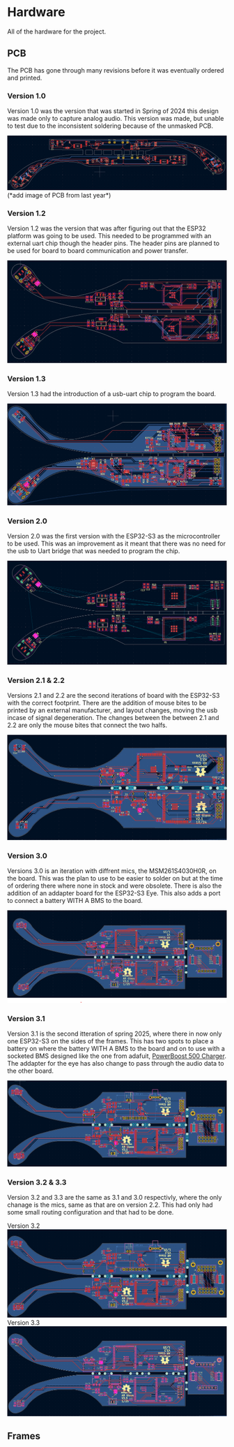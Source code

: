 # Hardware
All of the hardware for the project.

## PCB

The PCB has gone through many revisions before it was eventually ordered and printed.

### Version 1.0

Version 1.0 was the version that was started in Spring of 2024 this design was made only to capture analog audio. This version was made, but unable to test due to the inconsistent soldering because of the unmasked PCB.

<img src="/Media/memsBoardV1.png">
(*add image of PCB from last year*)

### Version 1.2

Version 1.2 was the version that was after figuring out that the ESP32 platform was going to be used. This needed to be programmed with an external uart chip though the header pins. The header pins are planned to be used for board to board communication and power transfer.

<img src="/Media/ESP32GlassV1.2.png">

### Version 1.3
Version 1.3 had the introduction of a usb-uart chip to program the board.

<img src="/Media/ESP32GlassV1.3.png">

### Version 2.0

Version 2.0 was the first version with the ESP32-S3 as the microcontroller to be used. This was an improvement as it meant that there was no need for the usb to Uart bridge that was needed to program the chip.

<img src="/Media/ESP32S3GlassV2.0.png">

### Version 2.1 & 2.2

Versions 2.1 and 2.2 are the second iterations of board with the ESP32-S3 with the correct footprint. There are the addition of mouse bites to be printed by an external manufacturer, and layout changes, moving the usb incase of signal degeneration. The changes between the between 2.1 and 2.2 are only the mouse bites that connect the two halfs.

<img src="/Media/ESP32S3GlassV2.1.png">

### Version 3.0

Versions 3.0 is an iteration with diffrent mics, the MSM261S4030H0R, on the board. This was the plan to use to be easier to solder on but at the time of ordering there where none in stock and were obsolete. There is also the addition of an addapter board for the ESP32-S3 Eye. This also adds a port to connect a battery WITH A BMS to the board.

<img src="/Media/ESP32S3GlassV3.0.png">

### Version 3.1

Version 3.1 is the second itteration of spring 2025, where there in now only one ESP32-S3 on the sides of the frames. This has two spots to place a battery on where the battery WITH A BMS to the board and on to use with a socketed BMS designed like the one from adafuit, [PowerBoost 500 Charger](https://www.adafruit.com/product/1944). The addapter for the eye has also change to pass through the audio data to the other board.

<img src="/Media/ESP32S3GlassV3.1.png">

### Version 3.2 & 3.3
Version 3.2 and 3.3 are the same as 3.1 and 3.0 respectivly, where the only chanage is the mics, same as that are on version 2.2. This had only had some small routing configuration and that had to be done.

Version 3.2
<img src="/Media/ESP32S3GlassV3.2.png">
Version 3.3
<img src="/Media/ESP32S3GlassV3.3.png">

## Frames

